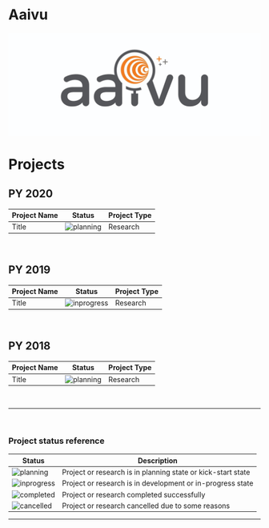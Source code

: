 # Aaivu

<p align="center">
<img src="./images/aaivu-logo-wide.jpg" alt="Aaivu Organization" align="center" />
</p>




# Projects


## PY 2020

| Project Name | Status  | Project Type  |
| ------- | --- | --- |
| Title | ![planning] | Research |

&nbsp;


## PY 2019

| Project Name | Status  | Project Type  |
| ------- | --- | --- |
| Title | ![inprogress] | Research |

&nbsp;

## PY 2018

| Project Name | Status  | Project Type  |
| ------- | --- | --- |
| Title | ![planning] | Research |

&nbsp;

---
&nbsp;


### Project status reference

| Status | Description  |
| ------- | --- |
| ![planning] | Project or research is in planning state or kick-start state  |
| ![inprogress] | Project or research is in development or in-progress state  |
| ![completed] | Project or research completed successfully |
| ![cancelled] | Project or research cancelled due to some reasons |

---



[planning]: https://img.shields.io/badge/-Planning-blue
[inprogress]: https://img.shields.io/badge/-InProgress-yellow
[completed]: https://img.shields.io/badge/-Completed-brightgreen
[cancelled]: https://img.shields.io/badge/-Cancelled-red